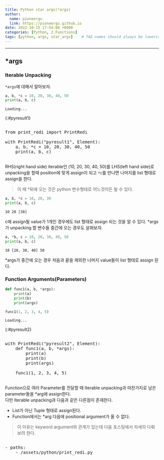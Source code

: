 ```yaml
---
title: Python star args(*args)
author:
  name: pioneergu
  link: https://pioneergu.github.io
date: 2022-10-15 17:54:00 +0900
categories: [Python, 2.Functions]
tags: [python, args, star_args]    # TAG names should always be lowercase
---
```


---
## ***args**
### **Iterable Unpacking**

`*args`에 대해서 알아보자.

```python
a, b, *c = 10, 20, 30, 40, 50
print(a, b, c)
```

```text
Loading...
```
{:#pyresult1}

<pre>
<py-script>
from print_redi import PrintRedi

with PrintRedi("pyresult1", Element):
    a, b, *c = 10, 20, 30, 40, 50
    print(a, b, c)
</py-script>
</pre>

RHS(right hand side) iterable인 (10, 20, 30, 40, 50)를 LHS(left hand side)로 unpacking을 할때 position에 맞게 assign이 되고 `*c`를 만나면 나머지를 list 형태로 assign을 한다.  

> 이 때 *뒤에 오는 것은 python 변수형태로 어느것이든 될 수 있다.  


```python
a, b, *c = 10, 20, 30
print(a, b, c)
```

```text
10 20 [30]
```

c에 assign될 value가 1개인 경우에도 list 형태로 assign 되는 것을 알 수 있다.
*args가 unpacking 할 변수들 중간에 오는 경우도 살펴보자.  

```python
a, *b, c = 10, 20, 30, 40, 50
print(a, b, c)
```

```text
10 [20, 30, 40] 50
```

*args가 중간에 오는 경우 처음과 끝을 제외한 나머지 value들이 list 형태로 assign 된다.  


### **Function Arguments(Parameters)**

```python
def func1(a, b, *args):
    print(a)
    print(b)
    print(args)

func1(1, 2, 3, 4, 5)
```

```text
Loading...
```
{:#pyresult2}

<pre>
<py-script>
with PrintRedi("pyresult2", Element):
    def func1(a, b, *args):
        print(a)
        print(b)
        print(args)

    func1(1, 2, 3, 4, 5)
</py-script>
</pre>

Function으로 여러 Parameter를 전달할 때 Iterable unpacking과 마찬가지로 남은 parameter들을 *arg에 assign한다.  
다만 Iterable unpacking과 다음과 같은 다른점이 존재한다.  

- List가 아닌 Tuple 형태로 assign된다.  
- Function에서는 *arg 다음에 positional argument가 올 수 없다.  
> 이 이유는 keyword argument와 관계가 있는데 다음 포스팅에서 자세히 다뤄 보려 한다.  


<!-- PyScript -->
<script defer src="https://pyscript.net/latest/pyscript.js"></script>

<pre>
<py-env>
- paths:
    - /assets/python/print_redi.py
</py-env>
</pre>